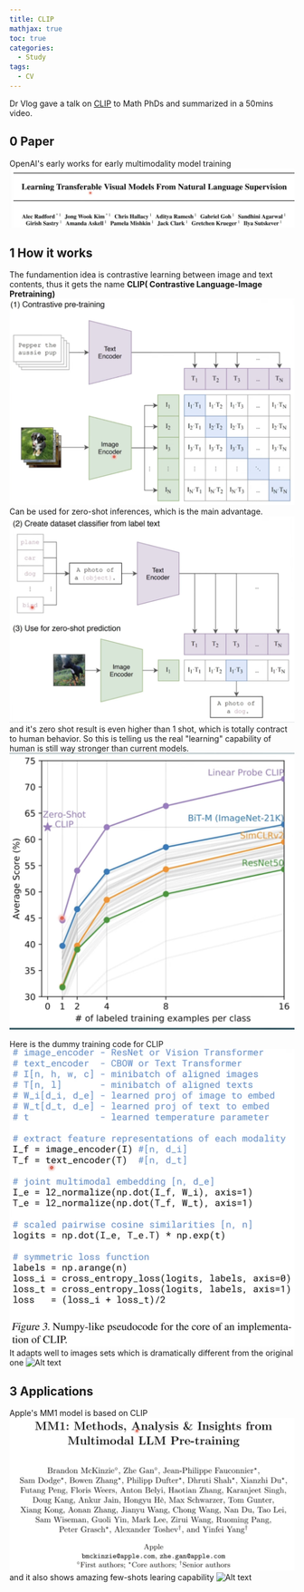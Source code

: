 ```yaml
---
title: CLIP
mathjax: true
toc: true
categories:
  - Study
tags:
  - CV
---
```


Dr Vlog gave a talk on [CLIP](https://www.youtube.com/watch?v=dlrvjEA1cqw) to Math PhDs and summarized in a 50mins video. 

## 0 Paper
OpenAI's early works for early multimodality model training
![Alt text](/assets/images/2024/24-06-12-CLIP_files/paper.png)

## 1 How it works
The fundamention idea is contrastive learning between image and text contents, thus it gets the name **CLIP( Contrastive Language-Image Pretraining)**
![Alt text](/assets/images/2024/24-06-12-CLIP_files/1.png)
Can be used for zero-shot inferences, which is the main advantage.
![Alt text](/assets/images/2024/24-06-12-CLIP_files/2.png)
and it's zero shot result is even higher than 1 shot, which is totally contract to human behavior. So this is telling us the real "learning" capability of human is still way stronger than current models.
![Alt text](/assets/images/2024/24-06-12-CLIP_files/zeroshot.png)

Here is the dummy training code for CLIP
![Alt text](/assets/images/2024/24-06-12-CLIP_files/code.png)
It adapts well to images sets which is dramatically different from the original one
![Alt text](/assets/images/2024/24-06-12-CLIP_files/clipresult.png)

## 3 Applications
Apple's MM1 model is based on CLIP
![Alt text](/assets/images/2024/24-06-12-CLIP_files/mm1.png)
and it also shows amazing few-shots learing capability
![Alt text](/assets/images/2024/24-06-12-CLIP_files/mm1res.png)